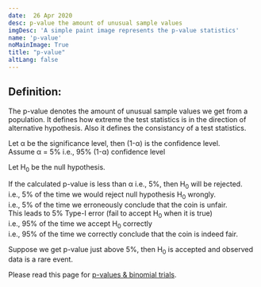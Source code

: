 ```yaml
---
date:  26 Apr 2020
desc: p-value the amount of unusual sample values
imgDesc: 'A simple paint image represents the p-value statistics'
name: 'p-value'
noMainImage: True
title: "p-value"
altLang: false
---
```

<div>
    <adsbygoogle />
</div>
<Adsense
          data-ad-client="ca-pub-3042269102042405"
          data-ad-slot="1234567890"
/>

## Definition:

The p-value denotes the amount of unusual sample values we get from a population. It defines how extreme the test statistics is in the direction of alternative hypothesis. Also it defines the consistancy of a test statistics.

Let α be the significance level, then (1-α) is the confidence level.  
Assume α = 5% i.e., 95% (1-α) confidence level

Let H<sub>0</sub> be the null hypothesis.

If the calculated p-value is less than α i.e., 5%, then H<sub>0</sub> will be rejected.   
i.e., 5% of the time we would reject null hypothesis H<sub>0</sub> wrongly.  
i.e., 5% of the time we erroneously conclude that the coin is unfair.  
This leads to 5% Type-I error (fail to accept H<sub>0</sub> when it is true)  
i.e., 95% of the time we accept H<sub>0</sub> correctly  
i.e., 95% of the time we correctly conclude that the coin is indeed fair.  


Suppose we get p-value just above 5%, then H<sub>0</sub> is accepted and observed data is a rare event.

Please read this page for [p-values & binomial trials](http://thedatatalks.in/education/bernouli-distribution-binomial-trials).

<style>
</style>